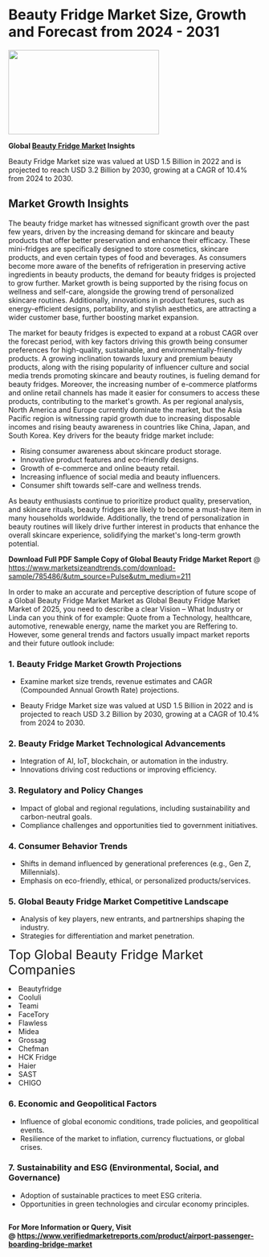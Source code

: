 <H1>Beauty Fridge Market Size, Growth and Forecast from 2024 - 2031</H1><img class="aligncenter size-medium wp-image-584254" src="https://thirdeyenews.in/wp-content/uploads/2024/09/Global-Market-Research-300x168.jpeg" alt="" width="300" height="168" /><p><strong>Global&nbsp;<a href="https://www.marketsizeandtrends.com/download-sample/785486/&amp;utm_source=Pulse&amp;utm_medium=211">Beauty Fridge Market</a> Insights</strong></p><p>Beauty Fridge Market size was valued at USD 1.5 Billion in 2022 and is projected to reach USD 3.2 Billion by 2030, growing at a CAGR of 10.4% from 2024 to 2030.</p><p><h2>Market Growth Insights</h2> <p>The beauty fridge market has witnessed significant growth over the past few years, driven by the increasing demand for skincare and beauty products that offer better preservation and enhance their efficacy. These mini-fridges are specifically designed to store cosmetics, skincare products, and even certain types of food and beverages. As consumers become more aware of the benefits of refrigeration in preserving active ingredients in beauty products, the demand for beauty fridges is projected to grow further. Market growth is being supported by the rising focus on wellness and self-care, alongside the growing trend of personalized skincare routines. Additionally, innovations in product features, such as energy-efficient designs, portability, and stylish aesthetics, are attracting a wider customer base, further boosting market expansion. </p> <p>The market for beauty fridges is expected to expand at a robust CAGR over the forecast period, with key factors driving this growth being consumer preferences for high-quality, sustainable, and environmentally-friendly products. A growing inclination towards luxury and premium beauty products, along with the rising popularity of influencer culture and social media trends promoting skincare and beauty routines, is fueling demand for beauty fridges. Moreover, the increasing number of e-commerce platforms and online retail channels has made it easier for consumers to access these products, contributing to the market's growth. As per regional analysis, North America and Europe currently dominate the market, but the Asia Pacific region is witnessing rapid growth due to increasing disposable incomes and rising beauty awareness in countries like China, Japan, and South Korea. Key drivers for the beauty fridge market include: <ul> <li>Rising consumer awareness about skincare product storage.</li> <li>Innovative product features and eco-friendly designs.</li> <li>Growth of e-commerce and online beauty retail.</li> <li>Increasing influence of social media and beauty influencers.</li> <li>Consumer shift towards self-care and wellness trends.</li> </ul> As beauty enthusiasts continue to prioritize product quality, preservation, and skincare rituals, beauty fridges are likely to become a must-have item in many households worldwide. Additionally, the trend of personalization in beauty routines will likely drive further interest in products that enhance the overall skincare experience, solidifying the market's long-term growth potential. <p></p><p><span class=""><strong>Download Full PDF Sample Copy of Global Beauty Fridge Market Report</strong> @ <a href="https://www.marketsizeandtrends.com/download-sample/785486/&amp;utm_source=Pulse&amp;utm_medium=211" target="_blank">https://www.marketsizeandtrends.com/download-sample/785486/&amp;utm_source=Pulse&amp;utm_medium=211</a></span></p><p>In order to make an accurate and perceptive description of future scope of a Global&nbsp;Beauty Fridge Market Market as Global&nbsp;Beauty Fridge Market Market of 2025, you need to describe a clear Vision &ndash; What Industry or Linda can you think of for example: Quote from a Technology, healthcare, automotive, renewable energy, name the market you are Reffering to. However, some general trends and factors usually impact market reports and their future outlook include:</p><h3>1.&nbsp;<strong>Beauty Fridge Market Growth Projections</strong></h3><ul><li>Examine market size trends, revenue estimates and CAGR (Compounded Annual Growth Rate) projections.</li><li><p>Beauty Fridge Market size was valued at USD 1.5 Billion in 2022 and is projected to reach USD 3.2 Billion by 2030, growing at a CAGR of 10.4% from 2024 to 2030.</p></li></ul><h3>2.&nbsp;<strong>Beauty Fridge Market Technological Advancements</strong></h3><ul><li>Integration of AI, IoT, blockchain, or automation in the industry.</li><li>Innovations driving cost reductions or improving efficiency.</li></ul><h3>3.&nbsp;<strong>Regulatory and Policy Changes</strong></h3><ul><li>Impact of global and regional regulations, including sustainability and carbon-neutral goals.</li><li>Compliance challenges and opportunities tied to government initiatives.</li></ul><h3>4.&nbsp;<strong>Consumer Behavior Trends</strong></h3><ul><li>Shifts in demand influenced by generational preferences (e.g., Gen Z, Millennials).</li><li>Emphasis on eco-friendly, ethical, or personalized products/services.</li></ul><h3>5.&nbsp;<strong>Global Beauty Fridge Market Competitive Landscape</strong></h3><ul><li>Analysis of key players, new entrants, and partnerships shaping the industry.</li><li>Strategies for differentiation and market penetration.</li></ul><p data-pm-slice="1 1 []"><span style="color: inherit; font-family: inherit; font-size: 25px;">Top Global Beauty Fridge Market Companies</span></p><div class="" data-test-id=""><p><li>Beautyfridge</li><li> Cooluli</li><li> Teami</li><li> FaceTory</li><li> Flawless</li><li> Midea</li><li> Grossag</li><li> Chefman</li><li> HCK Fridge</li><li> Haier</li><li> SAST</li><li> CHIGO</li></p></div><h3>6.&nbsp;<strong>Economic and Geopolitical Factors</strong></h3><ul><li>Influence of global economic conditions, trade policies, and geopolitical events.</li><li>Resilience of the market to inflation, currency fluctuations, or global crises.</li></ul><h3>7.&nbsp;<strong>Sustainability and ESG (Environmental, Social, and Governance)</strong></h3><ul><li>Adoption of sustainable practices to meet ESG criteria.</li><li>Opportunities in green technologies and circular economy principles.</li></ul><h2><strong style="font-size: 14px;">For More Information or Query, Visit @&nbsp;</strong><a style="background-color: #ffffff; font-size: 14px;" href="https://www.marketsizeandtrends.com/report/beauty-fridge-market/" target="_blank">https://www.verifiedmarketreports.com/product/airport-passenger-boarding-bridge-market</a></h2>
